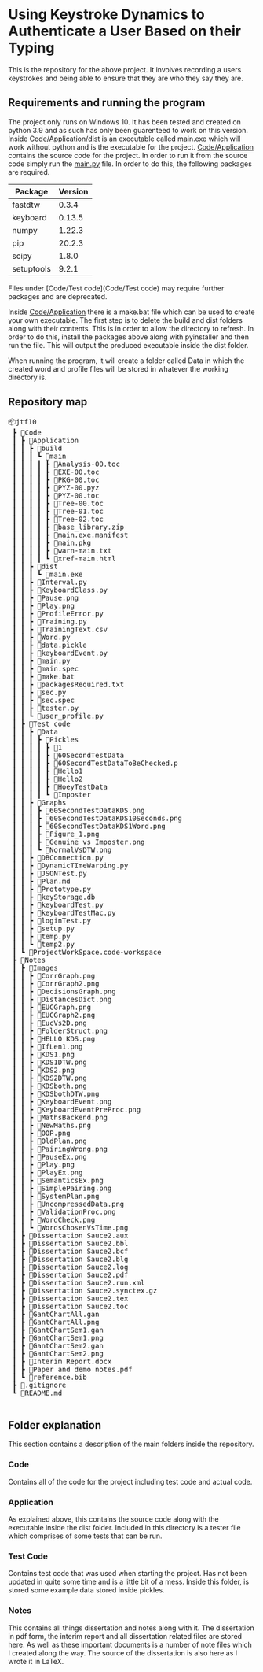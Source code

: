 # Using Keystroke Dynamics to Authenticate a User Based on their Typing

This is the repository for the above project. It involves recording a users keystrokes and being able to ensure that they are who they say they are.


## Requirements and running the program

The project only runs on Windows 10. It has been tested and created on python 3.9 and as such has only been guarenteed to work on this version. Inside [Code/Application/dist](Code/Application/dist) is an executable called main.exe which will work without python and is the executable for the project. [Code/Application](Code/Application) contains the source code for the project. In order to run it from the source code simply run the [main.py](Code/Application/main.py) file. In order to do this, the following packages are required.

| Package      | Version |
| ----------- | ----------- |
| fastdtw    | 0.3.4 |
| keyboard   | 0.13.5 |
| numpy      | 1.22.3 |
| pip        | 20.2.3 |
| scipy      | 1.8.0 |
| setuptools | 9.2.1 |

Files under [Code/Test code](Code/Test code) may require further packages and are deprecated.

Inside [Code/Application](Code/Application) there is a make.bat file which can be used to create your own executable. The first step is to delete the build and dist folders along with their contents. This is in order to allow the directory to refresh. In order to do this, install the packages above along with pyinstaller and then run the file. This will output the produced executable inside the dist folder.

When running the program, it will create a folder called Data in which the created word and profile files will be stored in whatever the working directory is.

## Repository map
<pre>
📦jtf10
 ┣ 📂Code
 ┃ ┣ 📂Application
 ┃ ┃ ┣ 📂build
 ┃ ┃ ┃ ┗ 📂main
 ┃ ┃ ┃ ┃ ┣ 📜Analysis-00.toc
 ┃ ┃ ┃ ┃ ┣ 📜EXE-00.toc
 ┃ ┃ ┃ ┃ ┣ 📜PKG-00.toc
 ┃ ┃ ┃ ┃ ┣ 📜PYZ-00.pyz
 ┃ ┃ ┃ ┃ ┣ 📜PYZ-00.toc
 ┃ ┃ ┃ ┃ ┣ 📜Tree-00.toc
 ┃ ┃ ┃ ┃ ┣ 📜Tree-01.toc
 ┃ ┃ ┃ ┃ ┣ 📜Tree-02.toc
 ┃ ┃ ┃ ┃ ┣ 📜base_library.zip
 ┃ ┃ ┃ ┃ ┣ 📜main.exe.manifest
 ┃ ┃ ┃ ┃ ┣ 📜main.pkg
 ┃ ┃ ┃ ┃ ┣ 📜warn-main.txt
 ┃ ┃ ┃ ┃ ┗ 📜xref-main.html
 ┃ ┃ ┣ 📂dist
 ┃ ┃ ┃ ┗ 📜main.exe
 ┃ ┃ ┣ 📜Interval.py
 ┃ ┃ ┣ 📜KeyboardClass.py
 ┃ ┃ ┣ 📜Pause.png
 ┃ ┃ ┣ 📜Play.png
 ┃ ┃ ┣ 📜ProfileError.py
 ┃ ┃ ┣ 📜Training.py
 ┃ ┃ ┣ 📜TrainingText.csv
 ┃ ┃ ┣ 📜Word.py
 ┃ ┃ ┣ 📜data.pickle
 ┃ ┃ ┣ 📜keyboardEvent.py
 ┃ ┃ ┣ 📜main.py
 ┃ ┃ ┣ 📜main.spec
 ┃ ┃ ┣ 📜make.bat
 ┃ ┃ ┣ 📜packagesRequired.txt
 ┃ ┃ ┣ 📜sec.py
 ┃ ┃ ┣ 📜sec.spec
 ┃ ┃ ┣ 📜tester.py
 ┃ ┃ ┗ 📜user_profile.py
 ┃ ┣ 📂Test code
 ┃ ┃ ┣ 📂Data
 ┃ ┃ ┃ ┣ 📂Pickles
 ┃ ┃ ┃ ┃ ┣ 📜1
 ┃ ┃ ┃ ┃ ┣ 📜60SecondTestData
 ┃ ┃ ┃ ┃ ┣ 📜60SecondTestDataToBeChecked.p
 ┃ ┃ ┃ ┃ ┣ 📜Hello1
 ┃ ┃ ┃ ┃ ┣ 📜Hello2
 ┃ ┃ ┃ ┃ ┣ 📜HoeyTestData
 ┃ ┃ ┃ ┃ ┗ 📜Imposter
 ┃ ┃ ┣ 📂Graphs
 ┃ ┃ ┃ ┣ 📜60SecondTestDataKDS.png
 ┃ ┃ ┃ ┣ 📜60SecondTestDataKDS10Seconds.png
 ┃ ┃ ┃ ┣ 📜60SecondTestDataKDS1Word.png
 ┃ ┃ ┃ ┣ 📜Figure_1.png
 ┃ ┃ ┃ ┣ 📜Genuine vs Imposter.png
 ┃ ┃ ┃ ┗ 📜NormalVsDTW.png
 ┃ ┃ ┣ 📜DBConnection.py
 ┃ ┃ ┣ 📜DynamicTImeWarping.py
 ┃ ┃ ┣ 📜JSONTest.py
 ┃ ┃ ┣ 📜Plan.md
 ┃ ┃ ┣ 📜Prototype.py
 ┃ ┃ ┣ 📜keyStorage.db
 ┃ ┃ ┣ 📜keyboardTest.py
 ┃ ┃ ┣ 📜keyboardTestMac.py
 ┃ ┃ ┣ 📜loginTest.py
 ┃ ┃ ┣ 📜setup.py
 ┃ ┃ ┣ 📜temp.py
 ┃ ┃ ┗ 📜temp2.py
 ┃ ┗ 📜ProjectWorkSpace.code-workspace
 ┣ 📂Notes
 ┃ ┣ 📂Images
 ┃ ┃ ┣ 📜CorrGraph.png
 ┃ ┃ ┣ 📜CorrGraph2.png
 ┃ ┃ ┣ 📜DecisionsGraph.png
 ┃ ┃ ┣ 📜DistancesDict.png
 ┃ ┃ ┣ 📜EUCGraph.png
 ┃ ┃ ┣ 📜EUCGraph2.png
 ┃ ┃ ┣ 📜EucVs2D.png
 ┃ ┃ ┣ 📜FolderStruct.png
 ┃ ┃ ┣ 📜HELLO KDS.png
 ┃ ┃ ┣ 📜IfLen1.png
 ┃ ┃ ┣ 📜KDS1.png
 ┃ ┃ ┣ 📜KDS1DTW.png
 ┃ ┃ ┣ 📜KDS2.png
 ┃ ┃ ┣ 📜KDS2DTW.png
 ┃ ┃ ┣ 📜KDSboth.png
 ┃ ┃ ┣ 📜KDSbothDTW.png
 ┃ ┃ ┣ 📜KeyboardEvent.png
 ┃ ┃ ┣ 📜KeyboardEventPreProc.png
 ┃ ┃ ┣ 📜MathsBackend.png
 ┃ ┃ ┣ 📜NewMaths.png
 ┃ ┃ ┣ 📜OOP.png
 ┃ ┃ ┣ 📜OldPlan.png
 ┃ ┃ ┣ 📜PairingWrong.png
 ┃ ┃ ┣ 📜PauseEx.png
 ┃ ┃ ┣ 📜Play.png
 ┃ ┃ ┣ 📜PlayEx.png
 ┃ ┃ ┣ 📜SemanticsEx.png
 ┃ ┃ ┣ 📜SimplePairing.png
 ┃ ┃ ┣ 📜SystemPlan.png
 ┃ ┃ ┣ 📜UncompressedData.png
 ┃ ┃ ┣ 📜ValidationProc.png
 ┃ ┃ ┣ 📜WordCheck.png
 ┃ ┃ ┗ 📜WordsChosenVsTime.png
 ┃ ┣ 📜Dissertation Sauce2.aux
 ┃ ┣ 📜Dissertation Sauce2.bbl
 ┃ ┣ 📜Dissertation Sauce2.bcf
 ┃ ┣ 📜Dissertation Sauce2.blg
 ┃ ┣ 📜Dissertation Sauce2.log
 ┃ ┣ 📜Dissertation Sauce2.pdf
 ┃ ┣ 📜Dissertation Sauce2.run.xml
 ┃ ┣ 📜Dissertation Sauce2.synctex.gz
 ┃ ┣ 📜Dissertation Sauce2.tex
 ┃ ┣ 📜Dissertation Sauce2.toc
 ┃ ┣ 📜GantChartAll.gan
 ┃ ┣ 📜GantChartAll.png
 ┃ ┣ 📜GantChartSem1.gan
 ┃ ┣ 📜GantChartSem1.png
 ┃ ┣ 📜GantChartSem2.gan
 ┃ ┣ 📜GantChartSem2.png
 ┃ ┣ 📜Interim Report.docx
 ┃ ┣ 📜Paper and demo notes.pdf
 ┃ ┗ 📜reference.bib
 ┣ 📜.gitignore
 ┗ 📜README.md
 </pre>

 ## Folder explanation
This section contains a description of the main folders inside the repository.

### Code
Contains all of the code for the project including test code and actual code.

### Application
As explained above, this contains the source code along with the executable inside the dist folder. Included in this directory is a tester file which comprises of some tests that can be run.

### Test Code 
Contains test code that was used when starting the project. Has not been updated in quite some time and is a little bit of a mess. Inside this folder, is stored some example data stored inside pickles.

### Notes
This contains all things dissertation and notes along with it. The dissertation in pdf form, the interim report and all dissertation related files are stored here. As well as these important documents is a number of note files which I created along the way. The source of the dissertation is also here as I wrote it in LaTeX.

